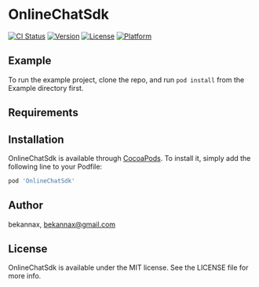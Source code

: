 # OnlineChatSdk

[![CI Status](https://img.shields.io/travis/bekannax/OnlineChatSdk.svg?style=flat)](https://travis-ci.org/bekannax/OnlineChatSdk)
[![Version](https://img.shields.io/cocoapods/v/OnlineChatSdk.svg?style=flat)](https://cocoapods.org/pods/OnlineChatSdk)
[![License](https://img.shields.io/cocoapods/l/OnlineChatSdk.svg?style=flat)](https://cocoapods.org/pods/OnlineChatSdk)
[![Platform](https://img.shields.io/cocoapods/p/OnlineChatSdk.svg?style=flat)](https://cocoapods.org/pods/OnlineChatSdk)

## Example

To run the example project, clone the repo, and run `pod install` from the Example directory first.

## Requirements

## Installation

OnlineChatSdk is available through [CocoaPods](https://cocoapods.org). To install
it, simply add the following line to your Podfile:

```ruby
pod 'OnlineChatSdk'
```

## Author

bekannax, bekannax@gmail.com

## License

OnlineChatSdk is available under the MIT license. See the LICENSE file for more info.
